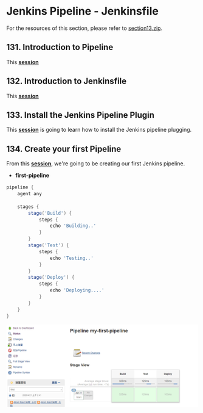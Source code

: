 # Jenkins Pipeline - Jenkinsfile
For the resources of this section, please refer to [section13.zip](resources/section13.zip).

## 131. Introduction to Pipeline
This [**session**](https://www.udemy.com/course/jenkins-from-zero-to-hero/learn/lecture/13624054#overview)

## 132. Introduction to Jenkinsfile
This [**session**](https://www.udemy.com/course/jenkins-from-zero-to-hero/learn/lecture/13624060#overview)

## 133. Install the Jenkins Pipeline Plugin
This [**session**](https://www.udemy.com/course/jenkins-from-zero-to-hero/learn/lecture/13624066#overview) is going to learn how to install the Jenkins pipeline plugging.

## 134. Create your first Pipeline
From this [**session**](https://www.udemy.com/course/jenkins-from-zero-to-hero/learn/lecture/13624072#overview), we're going to be creating our first Jenkins pipeline.

* **first-pipeline**
```groovy
pipeline {
    agent any

    stages {
        stage('Build') {
            steps {
                echo 'Building..'
            }
        }
        stage('Test') {
            steps {
                echo 'Testing..'
            }
        }
        stage('Deploy') {
            steps {
                echo 'Deploying....'
            }
        }
    }
}
```
![my first pipeline project](../images/s13_1.PNG)
